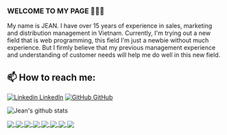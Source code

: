 ### WELCOME TO MY PAGE 👋👋👋
My name is JEAN. I have over 15 years of experience in sales, marketing and distribution management in Vietnam. Currently, I'm trying out a new field that is web programming, this field I'm just a newbie without much experience. But I firmly believe that my previous management experience and understanding of customer needs will help me do well in this new field.<br>
## 📫 How to reach me: 

[![Linkedin](https://i.stack.imgur.com/gVE0j.png) LinkedIn](https://www.linkedin.com/in/cong-tai-ho-b02a10a8/) [![GitHub](https://i.stack.imgur.com/tskMh.png) GitHub](https://github.com/congtaiho/) 



![Jean's github stats](https://github-readme-stats-git-masterrstaa-rickstaa.vercel.app/api?username=jewathe&show_icons=true&theme=tokyonight&hide=contribs,prs,issues)

<a href="https://github.com/congtaiho/Contact-Manager/">
  <!-- Change the `github-readme-stats.anuraghazra1.vercel.app` to `github-readme-stats.vercel.app`  -->
  <img align="center" src="https://github-readme-stats.anuraghazra1.vercel.app/api/pin/?username=congtaiho&repo=Contact-Manager&theme=radical" />
</a>    
<a href="https://github.com/congtaiho/Memory-Game/">
  <!-- Change the `github-readme-stats.anuraghazra1.vercel.app` to `github-readme-stats.vercel.app`  -->
  <img align="center" src="https://github-readme-stats.anuraghazra1.vercel.app/api/pin/?username=congtaiho&repo=Memory-Game&theme=gruvbox" />
</a>

<a href="https://github.com/congtaiho/Dealer-Toyota/">
  <!-- Change the `github-readme-stats.anuraghazra1.vercel.app` to `github-readme-stats.vercel.app`  -->
  <img align="center" src="https://github-readme-stats.anuraghazra1.vercel.app/api/pin/?username=congtaiho&repo=Dealer-Toyota&theme=cobalt" />
</a>    
<a href="https://github.com/congtaiho/Barcelona-Club/">
  <!-- Change the `github-readme-stats.anuraghazra1.vercel.app` to `github-readme-stats.vercel.app`  -->
  <img align="center" src="https://github-readme-stats.anuraghazra1.vercel.app/api/pin/?username=congtaiho&repo=Barcelona-Club&theme=highcontrast" />
</a>

<a href="https://github.com/congtaiho/Responsive-CSS/">
  <!-- Change the `github-readme-stats.anuraghazra1.vercel.app` to `github-readme-stats.vercel.app`  -->
  <img align="center" src="https://github-readme-stats.anuraghazra1.vercel.app/api/pin/?username=congtaiho&repo=Responsive-CSS&theme=merko" />
</a>    
<a href="https://github.com/congtaiho/Book-Store/">
  <!-- Change the `github-readme-stats.anuraghazra1.vercel.app` to `github-readme-stats.vercel.app`  -->
  <img align="center" src="https://github-readme-stats.anuraghazra1.vercel.app/api/pin/?username=congtaiho&repo=Book-Store&theme=dark" />
</a>
<a href="https://github.com/congtaiho/My-Contact/">
  <!-- Change the `github-readme-stats.anuraghazra1.vercel.app` to `github-readme-stats.vercel.app`  -->
  <img align="center" src="https://github-readme-stats.anuraghazra1.vercel.app/api/pin/?username=congtaiho&repo=My-Contact&theme=highcontrast" />
</a>
<a href="https://github.com/congtaiho/Love-Song/">
  <!-- Change the `github-readme-stats.anuraghazra1.vercel.app` to `github-readme-stats.vercel.app`  -->
  <img align="center" src="https://github-readme-stats.anuraghazra1.vercel.app/api/pin/?username=congtaiho&repo=Love-Song&theme=radical" />
</a>  

